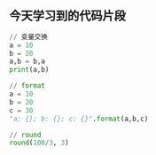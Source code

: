 ## 今天学习到的代码片段

```python
// 变量交换
a = 10
b = 20
a,b = b,a
print(a,b)

// format
a = 10
b = 20
c = 30
"a: {}; b: {}; c: {}".format(a,b,c) 

// round
round(100/3, 3)
```